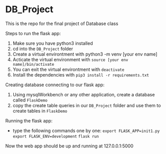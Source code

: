 # DB_Project
This is the repo for the final project of Database class

Steps to run the flask app:
1. Make sure you have python3 installed
2. cd into the `DB_Project` folder
3. Create a virtual environtment with python3 -m venv [your env name]
4. Acticate the virtual environment with `source [your env name]/bin/activate`
5. You can exit the virtual environtment with `deactivate`
6. Install the dependencies with `pip3 install -r requirements.txt`

Creating database connecting to our flask app:
1. Using mysqlWorkbench or any other application, create a database called `FlaskDemo`
2. copy the create table queries in our `DB_Project` folder and use them to create tables in `FlaskDemo`

Running the flask app:
- type the following commands one by one:
    `export FLASK_APP=init1.py`
    `export FLASK_ENV=development`
    `flask run`

Now the web app should be up and running at 127.0.0.1:5000


